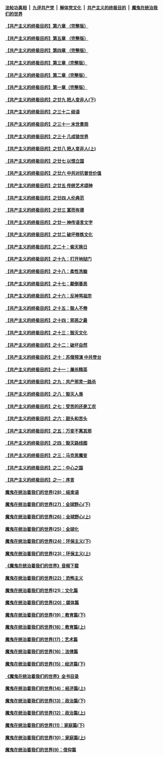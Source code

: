 ####  [法轮功真相](../../../../basic/blob/master/README.md?t=06061931) &nbsp;|&nbsp; [九评共产党](../../../../9ping.md/blob/master/README.md?t=06061931) &nbsp;|&nbsp; [解体党文化](../../../../jtdwh.md/blob/master/README.md?t=06061931)  &nbsp;|&nbsp; [共产主义的终极目的](../../../../gczydzjmd.md/blob/master/README.md?t=06061931) &nbsp;|&nbsp; [魔鬼在统治我们的世界](../../../../mgztzwmdsj.md/blob/master/README.md?t=06061931) 

#### [【共产主义的终极目的】第六章 （完整版）](../pages/nsc422/n11428913.md?t=06061931) 

#### [【共产主义的终极目的】第五章 （完整版）](../pages/nsc422/n11428912.md?t=06061931) 

#### [【共产主义的终极目的】第四章 （完整版）](../pages/nsc422/n11428907.md?t=06061931) 

#### [【共产主义的终极目的】第三章（完整版）](../pages/nsc422/n11428848.md?t=06061931) 

#### [【共产主义的终极目的】第二章（完整版）](../pages/nsc422/n11428831.md?t=06061931) 

#### [【共产主义的终极目的】第一章（完整版）](../pages/nsc422/n11417651.md?t=06061931) 

#### [【共产主义的终极目的】之廿九 把人变非人(下)](../pages/nsc422/n11344140.md?t=06061931) 

#### [【共产主义的终极目的】之三十二 结语](../pages/nsc422/n11360535.md?t=06061931) 

#### [【共产主义的终极目的】之三十一 末世景观](../pages/nsc422/n11351129.md?t=06061931) 

#### [【共产主义的终极目的】之三十 几成狼世界](../pages/nsc422/n11348280.md?t=06061931) 

#### [【共产主义的终极目的】之廿八 把人变非人(上)](../pages/nsc422/n11340492.md?t=06061931) 

#### [【共产主义的终极目的】之廿七 以恨立国](../pages/nsc422/n11336944.md?t=06061931) 

#### [【共产主义的终极目的】之廿六 中共对抗普世价值](../pages/nsc422/n11324785.md?t=06061931) 

#### [【共产主义的终极目的】之廿五 传统艺术颂神](../pages/nsc422/n11296396.md?t=06061931) 

#### [【共产主义的终极目的】之廿四 人伦典范](../pages/nsc422/n11296397.md?t=06061931) 

#### [【共产主义的终极目的】之廿三 富而有德](../pages/nsc422/n11283598.md?t=06061931) 

#### [【共产主义的终极目的】之廿一 神传语言文字](../pages/nsc422/n11263265.md?t=06061931) 

#### [【共产主义的终极目的】之廿二 破坏修炼文化](../pages/nsc422/n11245728.md?t=06061931) 

#### [【共产主义的终极目的】之二十：偷天换日](../pages/nsc422/n11238846.md?t=06061931) 

#### [【共产主义的终极目的】之十九：打开地狱门](../pages/nsc422/n11206376.md?t=06061931) 

#### [【共产主义的终极目的】之十八：柔性洗脑](../pages/nsc422/n11199994.md?t=06061931) 

#### [【共产主义的终极目的】之十七：颠倒善恶](../pages/nsc422/n11179782.md?t=06061931) 

#### [【共产主义的终极目的】之十六：反神骂祖宗](../pages/nsc422/n11166798.md?t=06061931) 

#### [【共产主义的终极目的】之十五：毁人不倦](../pages/nsc422/n11166792.md?t=06061931) 

#### [【共产主义的终极目的】之十四：邪恶之最](../pages/nsc422/n11150249.md?t=06061931) 

#### [【共产主义的终极目的】之十三：毁灭文化](../pages/nsc422/n11135227.md?t=06061931) 

#### [【共产主义的终极目的】之十二：破坏自然](../pages/nsc422/n11135214.md?t=06061931) 

#### [【共产主义的终极目的】之十：苏俄预演 中共登台](../pages/nsc422/n11118424.md?t=06061931) 

#### [【共产主义的终极目的】之十一：屠杀精英](../pages/nsc422/n11118442.md?t=06061931) 

#### [【共产主义的终极目的】之九：共产邪灵一路杀](../pages/nsc422/n11114139.md?t=06061931) 

#### [【共产主义的终极目的】之八：毁灭人类](../pages/nsc422/n11108503.md?t=06061931) 

#### [【共产主义的终极目的】之七：受苦的还是工农](../pages/nsc422/n11101809.md?t=06061931) 

#### [【共产主义的终极目的】之六：甜头和苦头](../pages/nsc422/n11096971.md?t=06061931) 

#### [【共产主义的终极目的】之五：万变不离其邪](../pages/nsc422/n11091285.md?t=06061931) 

#### [【共产主义的终极目的】之四：毁灭路线图](../pages/nsc422/n11086284.md?t=06061931) 

#### [【共产主义的终极目的】之三：马克思魔变](../pages/nsc422/n11061941.md?t=06061931) 

#### [【共产主义的终极目的】之二：中心之国](../pages/nsc422/n11047728.md?t=06061931) 

#### [【共产主义的终极目的】之一：序言](../pages/nsc422/n11086077.md?t=06061931) 

#### [魔鬼在统治着我们的世界(28)：结束语](../pages/nsc422/n10936246.md?t=06061931) 

#### [魔鬼在统治着我们的世界(27)：全球野心(下)](../pages/nsc422/n10928319.md?t=06061931) 

#### [魔鬼在统治着我们的世界(26)：全球野心(上)](../pages/nsc422/n10900318.md?t=06061931) 

#### [魔鬼在统治着我们的世界(25)：全球化](../pages/nsc422/n10788205.md?t=06061931) 

#### [魔鬼在统治着我们的世界(24)：环保主义(下)](../pages/nsc422/n10695307.md?t=06061931) 

#### [魔鬼在统治着我们的世界(23)：环保主义(上)](../pages/nsc422/n10688613.md?t=06061931) 

#### [《魔鬼在统治着我们的世界》音频下载](../pages/nsc422/n10635553.md?t=06061931) 

#### [魔鬼在统治着我们的世界(22)：恐怖主义](../pages/nsc422/n10614727.md?t=06061931) 

#### [魔鬼在统治着我们的世界(21)：文化篇](../pages/nsc422/n10597706.md?t=06061931) 

#### [魔鬼在统治着我们的世界(20)：媒体篇](../pages/nsc422/n10586579.md?t=06061931) 

#### [魔鬼在统治着我们的世界(19)：教育篇(下)](../pages/nsc422/n10564808.md?t=06061931) 

#### [魔鬼在统治着我们的世界(18)：教育篇(上)](../pages/nsc422/n10526970.md?t=06061931) 

#### [魔鬼在统治着我们的世界(17)：艺术篇](../pages/nsc422/n10499093.md?t=06061931) 

#### [魔鬼在统治着我们的世界(16)：法律篇](../pages/nsc422/n10485969.md?t=06061931) 

#### [魔鬼在统治着我们的世界(15)：经济篇(下)](../pages/nsc422/n10469975.md?t=06061931) 

#### [《魔鬼在统治着我们的世界》全书目录](../pages/nsc422/n10464261.md?t=06061931) 

#### [魔鬼在统治着我们的世界(14)：经济篇(上)](../pages/nsc422/n10457370.md?t=06061931) 

#### [魔鬼在统治着我们的世界(13)：政治篇(下)](../pages/nsc422/n10448270.md?t=06061931) 

#### [魔鬼在统治着我们的世界(12)：政治篇(上)](../pages/nsc422/n10444576.md?t=06061931) 

#### [魔鬼在统治着我们的世界(11)：家庭篇(下)](../pages/nsc422/n10440961.md?t=06061931) 

#### [魔鬼在统治着我们的世界(10)：家庭篇(上)](../pages/nsc422/n10435448.md?t=06061931) 

#### [魔鬼在统治着我们的世界(9)：信仰篇](../pages/nsc422/n10432159.md?t=06061931) 

